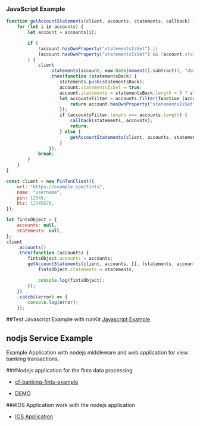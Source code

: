 ### JavaScript Example
```javascript
function getAccountStatements(client, accounts, statements, callback) {
    for (let i in accounts) {
        let account = accounts[i];

        if (
            !account.hasOwnProperty("statementsIsSet") ||
            (account.hasOwnProperty("statementsIsSet") && !account.statementsIsSet)
        ) {
            client
                .statements(account, new Date(moment().subtract(1, "day").startOf("day")), new Date())
                .then(function (statementsBack) {
                    statements.push(statementsBack);
                    account.statementsIsSet = true;
                    account.statements = statementsBack.length > 0 ? statementsBack[0] : {};
                    let accountsFilter = accounts.filter(function (account) {
                        return account.hasOwnProperty("statementsIsSet");
                    });
                    if (accountsFilter.length === accounts.length) {
                        callback(statements, accounts);
                        return;
                    } else {
                        getAccountStatements(client, accounts, statements, callback);
                    }
                });
            break;
        }
    }
}

const client = new PinTanClient({
    url: "https://example.com/fints",
    name: "username",
    pin: 12345,
    blz: 12345678,
});

let fintsObject = {
    accounts: null,
    statements: null,
};
client
    .accounts()
    .then(function (accounts) {
        fintsObject.accounts = accounts;
        getAccountStatements(client, accounts, [], (statements, accountsBack) => {
            fintsObject.statements = statements;

            console.log(fintsObject);
        });
    })
    .catch((error) => {
        console.log(error);
    });
```

##Test Javascript Example with runKit 
[Javascript Example](https://runkit.com/guidomueller/javascript-fints-example)

## nodjs Service Example
Example Application with nodejs middleware and web application for view banking transactions.

###Nodejs application for the fints data processing 
- [cf-banking-fints-example](https://github.com/guidoMueller/cf-banking-fints-example)

- [DEMO](https://cf-banking-fints-example.cfapps.eu10.hana.ondemand.com/)

###IOS Application work with the nodejs application
- [IOS Application](https://apps.apple.com/us/app/unibanking/id1469203913)
